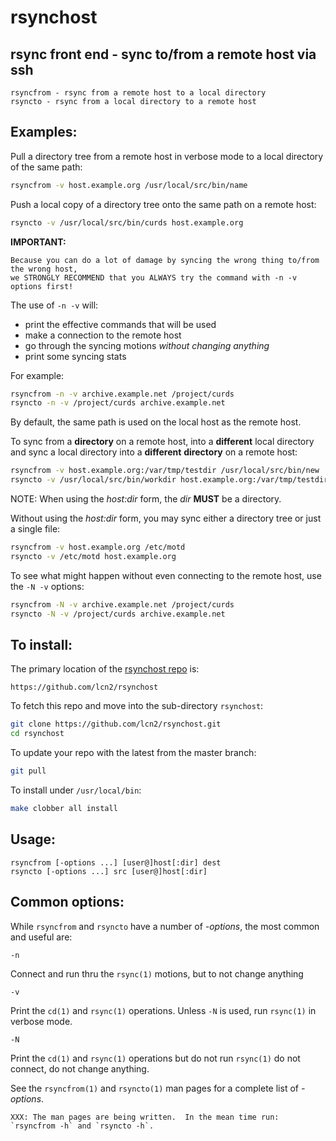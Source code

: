 # rsynchost

## rsync front end - sync to/from a remote host via ssh

```
rsyncfrom - rsync from a remote host to a local directory
rsyncto - rsync from a local directory to a remote host
```

## Examples:

Pull a directory tree from a remote host in verbose mode
to a local directory of the same path:

```sh
rsyncfrom -v host.example.org /usr/local/src/bin/name
```

Push a local copy of a directory tree onto the same
path on a remote host:

```sh
rsyncto -v /usr/local/src/bin/curds host.example.org
```

**IMPORTANT:**

```
Because you can do a lot of damage by syncing the wrong thing to/from the wrong host,
we STRONGLY RECOMMEND that you ALWAYS try the command with -n -v options first!
```

The use of `-n -v` will:

- print the effective commands that will be used
- make a connection to the remote host
- go through the syncing motions *without changing anything*
- print some syncing stats

For example:

```sh
rsyncfrom -n -v archive.example.net /project/curds
rsyncto -n -v /project/curds archive.example.net
```

By default, the same path is used on the local host as the remote host.

To sync from a **directory** on a remote host, into a **different** local directory
and sync a local directory into a **different** **directory** on a remote host:

```sh
rsyncfrom -v host.example.org:/var/tmp/testdir /usr/local/src/bin/new
rsyncto -v /usr/local/src/bin/workdir host.example.org:/var/tmp/testdir
```

NOTE: When using the _host:dir_ form, the _dir_ **MUST** be a directory.

Without using the _host:dir_ form, you may sync either a directory tree or just a single file:

```sh
rsyncfrom -v host.example.org /etc/motd
rsyncto -v /etc/motd host.example.org
```

To see what might happen without even connecting to the remote host,
use the `-N -v` options:

```sh
rsyncfrom -N -v archive.example.net /project/curds
rsyncto -N -v /project/curds archive.example.net
```

## To install:

The primary location of the [rsynchost repo](https://github.com/lcn2/rsynchost) is:

```url
https://github.com/lcn2/rsynchost
```

To fetch this repo and move into the sub-directory `rsynchost`:

```sh
git clone https://github.com/lcn2/rsynchost.git
cd rsynchost
```

To update your repo with the latest from the master branch:


```sh
git pull
```

To install under `/usr/local/bin`:


```sh
make clobber all install
```

## Usage:

```
rsyncfrom [-options ...] [user@]host[:dir] dest
rsyncto [-options ...] src [user@]host[:dir]
```

## Common options:

While `rsyncfrom` and `rsyncto` have a number of _-options_, the most common and useful are:

```
-n
```
Connect and run thru the `rsync(1)` motions, but to not change anything

```
-v
```
Print the `cd(1)` and `rsync(1)` operations.  Unless `-N` is used, run `rsync(1)` in verbose mode.

```
-N
```
Print the `cd(1)` and `rsync(1)` operations but do not run `rsync(1)` do not connect, do not change anything.

See the `rsyncfrom(1)` and `rsyncto(1)` man pages for a complete list of  _-options_.

```
XXX: The man pages are being written.  In the mean time run: `rsyncfrom -h` and `rsyncto -h`.
```
